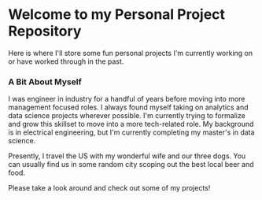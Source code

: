 # Welcome to my Personal Project Repository

Here is where I'll store some fun personal projects I'm currently working on or have worked through in the past. 

### A Bit About Myself

I was engineer in industry for a handful of years before moving into more management focused roles. I always found myself taking on analytics and data science projects wherever possible. I'm currently trying to formalize and grow this skillset to move into a more tech-related role. My background is in electrical engineering, but I'm currently completing my master's in data science.

Presently, I travel the US with my  wonderful wife and our three dogs. You can usually find us in some random city scoping out the best local beer and food.

Please take a look around and check out some of my projects!